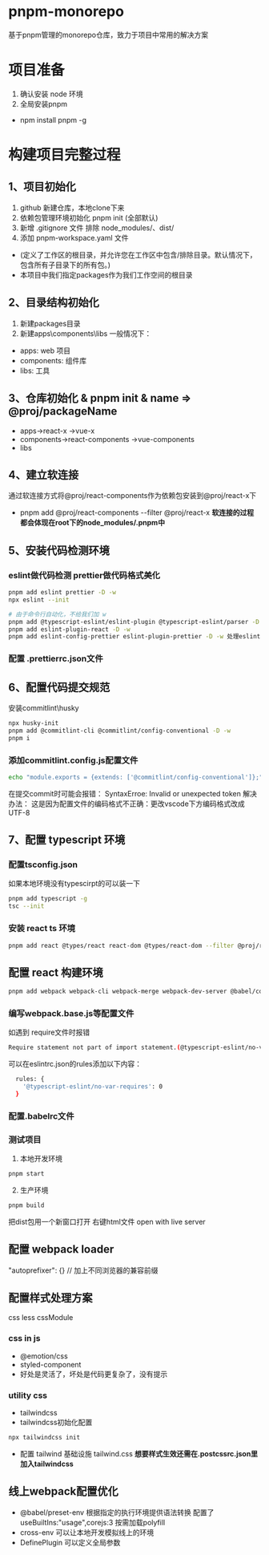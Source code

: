 # pnpm-monorepo
基于pnpm管理的monorepo仓库，致力于项目中常用的解决方案

# 项目准备
1. 确认安装 node 环境
2. 全局安装pnpm 
* npm install pnpm -g

# 构建项目完整过程

## 1、项目初始化
1. github 新建仓库，本地clone下来
2. 依赖包管理环境初始化 pnpm init (全部默认)
3. 新增 .gitignore 文件 排除 node_modules/、dist/
4. 添加 pnpm-workspace.yaml 文件
- (定义了工作区的根目录，并允许您在工作区中包含/排除目录。默认情况下，包含所有子目录下的所有包。)
- 本项目中我们指定packages作为我们工作空间的根目录

## 2、目录结构初始化
1. 新建packages目录
2. 新建apps\components\libs
一般情况下：
- apps: web 项目
- components: 组件库
- libs: 工具
  
## 3、仓库初始化 & pnpm init & name => @proj/packageName
- apps->react-x
      ->vue-x
- components->react-components
            ->vue-components
- libs

## 4、建立软连接
通过软连接方式将@proj/react-components作为依赖包安装到@proj/react-x下
* pnpm add @proj/react-components --filter @proj/react-x
**软连接的过程都会体现在root下的node_modules/.pnpm中**

## 5、安装代码检测环境
### eslint做代码检测 prettier做代码格式美化
```sh
pnpm add eslint prettier -D -w
npx eslint --init

# 由于命令行自动化，不给我们加 w
pnpm add @typescript-eslint/eslint-plugin @typescript-eslint/parser -D -w
pnpm add eslint-plugin-react -D -w
pnpm add eslint-config-prettier eslint-plugin-prettier -D -w 处理eslint和prettier的冲突
```
### 配置 .prettierrc.json文件

## 6、配置代码提交规范
安装commitlint\husky
```sh
npx husky-init
pnpm add @commitlint-cli @commitlint/config-conventional -D -w
pnpm i 
```

### 添加commitlint.config.js配置文件
```sh
echo "module.exports = {extends: ['@commitlint/config-conventional']};" > commitlint.config.js
```
在提交commit时可能会报错： SyntaxErroe: Invalid or unexpected token
解决办法：
这是因为配置文件的编码格式不正确：更改vscode下方编码格式改成 UTF-8

## 7、配置 typescript 环境
### 配置tsconfig.json
如果本地环境没有typescirpt的可以装一下
```sh
pnpm add typescript -g
tsc --init
```

### 安装 react ts 环境
```sh
pnpm add react @types/react react-dom @types/react-dom --filter @proj/react-x
```

## 配置 react 构建环境
```sh
pnpm add webpack webpack-cli webpack-merge webpack-dev-server @babel/core @babel/preset-react @babel/preset-typescript babel-loader css-loader less style-loader less-loader postcss postcss-loader tailwindcss autoprefixer html-webpack-plugin cross-env -D --filter @proj/react-x
```

### 编写webpack.base.js等配置文件
如遇到 require文件时报错
```sh
Require statement not part of import statement.(@typescript-eslint/no-var-requires)
```
可以在eslintrc.json的rules添加以下内容：
```sh
  rules: {
    '@typescript-eslint/no-var-requires': 0
  }
```

### 配置.babelrc文件

### 测试项目
1. 本地开发环境
```sh
pnpm start 
```
2. 生产环境
```sh
pnpm build
```
把dist包用一个新窗口打开
右键html文件 open with live server

## 配置 webpack loader
"autoprefixer": {} // 加上不同浏览器的兼容前缀

## 配置样式处理方案
css
less
cssModule

### css in js 
- @emotion/css 
- styled-component
- 好处是灵活了，坏处是代码更复杂了，没有提示

### utility css
- tailwindcss 
- tailwindcss初始化配置
```sh
npx tailwindcss init
```
- 配置 tailwind 基础设施 tailwind.css
**想要样式生效还需在.postcssrc.json里加入tailwindcss**

## 线上webpack配置优化
- @babel/preset-env 根据指定的执行环境提供语法转换 配置了useBuiltIns:"usage",corejs:3 按需加载polyfill
- cross-env 可以让本地开发模拟线上的环境
- DefinePlugin 可以定义全局参数
